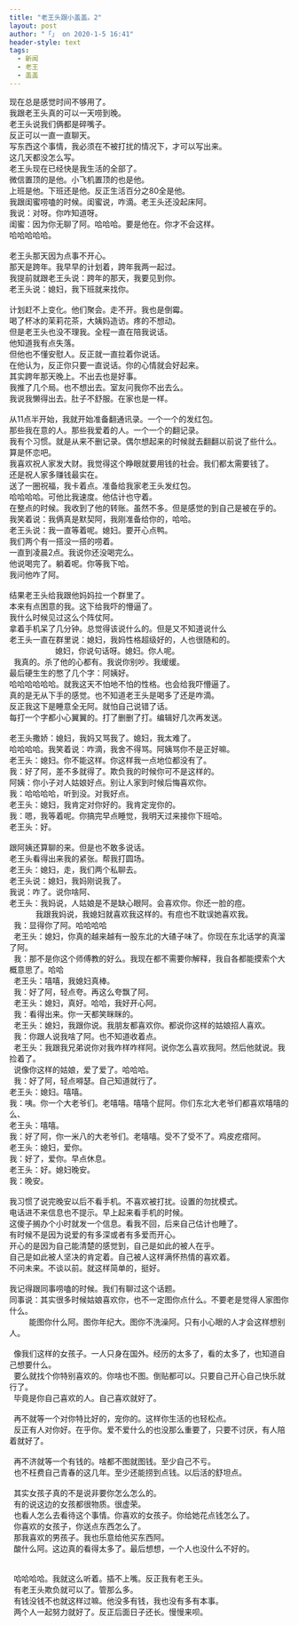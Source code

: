 ```yaml
---
title: "老王头跟小盖盖。2"
layout: post
author: "「」 on 2020-1-5 16:41"
header-style: text
tags:
  - 新闻
  - 老王
  - 盖盖
---
```


<head></head>
<body>
  现在总是感觉时间不够用了。
 <br> 我跟老王头真的可以一天唠到晚。
 <br> 老王头说我们俩都是碎嘴子。
 <br> 反正可以一直一直聊天。
 <br> 写东西这个事情，我必须在不被打扰的情况下，才可以写出来。
 <br> 这几天都没怎么写。
 <br> 老王头现在已经快是我生活的全部了。
 <br> 微信置顶的是他。小飞机置顶的也是他。
 <br> 上班是他。下班还是他。反正生活百分之80全是他。
 <br> 我跟闺蜜唠嗑的时候。闺蜜说，咋滴。老王头还没起床阿。
 <br> 我说：对呀。你咋知道呀。
 <br> 闺蜜：因为你无聊了阿。哈哈哈。要是他在。你才不会这样。
 <br> 哈哈哈哈哈。
 <br> 
 <br> 老王头那天因为点事不开心。
 <br> 那天是跨年。我早早的计划着，跨年我两一起过。
 <br> 我提前就跟老王头说：跨年的那天，我要见到你。
 <br> 老王头说：媳妇，我下班就来找你。
 <br> 
 <br> 计划赶不上变化。他们聚会。走不开。我也是倒霉。
 <br> 喝了杯冰的茉莉花茶，大姨妈造访。疼的不想动。
 <br> 但是老王头也没不理我。全程一直在陪我说话。
 <br> 他知道我有点失落。
 <br> 但他也不懂安慰人。反正就一直拉着你说话。
 <br> 在他认为，反正你只要一直说话。你的心情就会好起来。
 <br> 其实跨年那天晚上。不出去也是好事。
 <br> 我推了几个局。也不想出去。室友问我你不出去么。
 <br> 我说我懒得出去。肚子不舒服。在家也是一样。
 <br> 
 <br> 从11点半开始，我就开始准备翻通讯录。一个一个的发红包。
 <br> 那些我在意的人。那些我爱着的人。一个一个的翻记录。
 <br> 我有个习惯。就是从来不删记录。偶尔想起来的时候就去翻翻以前说了些什么。
 <br> 算是怀恋吧。
 <br> 我喜欢祝人家发大财。我觉得这个睁眼就要用钱的社会。我们都太需要钱了。
 <br> 还是祝人家多赚钱最实在。
 <br> 送了一圈祝福，我卡着点。准备给我家老王头发红包。
 <br> 哈哈哈哈。可他比我速度。他估计也守着。
 <br> 在整点的时候。我收到了他的转账。虽然不多。但是感觉的到自己是被在乎的。
 <br> 我笑着说：我俩真是默契阿，我刚准备给你的，哈哈。
 <br> 老王头说：我一直等着呢。媳妇。要开心点鸭。
 <br> 我们两个有一搭没一搭的唠着。
 <br> 一直到凌晨2点。我说你还没喝完么。
 <br> 他说喝完了。躺着呢。你等我下哈。
 <br> 我问他咋了阿。
 <br> 
 <br> 结果老王头给我跟他妈妈拉一个群里了。
 <br> 本来有点困意的我。这下给我吓的懵逼了。
 <br> 我什么时候见过这么个阵仗阿。
 <br> 拿着手机呆了几分钟。总觉得该说什么的。但是又不知道说什么
 <br> 老王头一直在群里说：媳妇，我妈性格超级好的，人也很随和的。
 <br> &nbsp; &nbsp;&nbsp; &nbsp;&nbsp; &nbsp;&nbsp; &nbsp;&nbsp; &nbsp;&nbsp; &nbsp;&nbsp; &nbsp;媳妇，你说句话呀。媳妇。你人呢。
 <br> &nbsp;&nbsp;我真的。杀了他的心都有。我说你别吵。我缓缓。
 <br> 最后硬生生的憋了几个字：阿姨好。
 <br> 哈哈哈哈哈哈。就我这天不怕地不怕的性格。也会给我吓懵逼了。
 <br> 真的是无从下手的感觉。也不知道老王头是喝多了还是咋滴。
 <br> 反正我这下是睡意全无阿。就怕自己说错了话。
 <br> 每打一个字都小心翼翼的。打了删删了打。编辑好几次再发送。
 <br> 
 <br> 老王头撒娇：媳妇，我妈又骂我了。媳妇，我太难了。
 <br> 哈哈哈哈。我笑着说：咋滴，我舍不得骂。阿姨骂你不是正好嘛。
 <br> 老王头：媳妇。你不能这样。你这样我一点地位都没有了。
 <br> 我：好了阿，差不多就得了。欺负我的时候你可不是这样的。
 <br> 阿姨：你小子对人姑娘好点。别让人家到时候后悔喜欢你。
 <br> 我：哈哈哈哈，听到没。对我好点。
 <br> 老王头：媳妇，我肯定对你好的。我肯定宠你的。
 <br> 我：嗯，我等着呢。你搞完早点睡觉，我明天过来接你下班哈。
 <br> 老王头：好。
 <br> 
 <br> 跟阿姨还算聊的来。但是也不敢多说话。
 <br> 老王头看得出来我的紧张。帮我打圆场。
 <br> 老王头：媳妇，走，我们两个私聊去。
 <br> 老王头说：媳妇，我妈刚说我了。
 <br> 我说：咋了。说你啥阿、
 <br> 老王头：我妈说，人姑娘是不是缺心眼阿。会喜欢你。你还一脸的痘。
 <br> &nbsp; &nbsp;&nbsp; &nbsp;&nbsp; &nbsp;&nbsp; &nbsp;我跟我妈说，我媳妇就喜欢我这样的。有痘也不耽误她喜欢我。
 <br> &nbsp;&nbsp;我：显得你了阿。哈哈哈哈
 <br> &nbsp;&nbsp;老王头：媳妇，你真的越来越有一股东北的大碴子味了。你现在东北话学的真溜了阿。
 <br> &nbsp;&nbsp;我：那不是你这个师傅教的好么。我现在都不需要你解释，我自各都能摸索个大概意思了。哈哈
 <br> &nbsp;&nbsp;老王头：嘻嘻，我媳妇真棒。
 <br> &nbsp;&nbsp;我：好了阿，轻点夸。再这么夸飘了阿。
 <br> &nbsp;&nbsp;老王头：媳妇，真好。哈哈，我好开心阿。
 <br> &nbsp;&nbsp;我：看得出来。你一天都笑眯眯的。
 <br> &nbsp;&nbsp;老王头：媳妇，我跟你说。我朋友都喜欢你。都说你这样的姑娘招人喜欢。
 <br> &nbsp;&nbsp;我：你跟人说我啥了阿。也不知道收着点。
 <br> &nbsp;&nbsp;老王头：我跟我兄弟说你对我咋样咋样阿。说你怎么喜欢我阿。然后他就说。我捡着了。
 <br> &nbsp;&nbsp;说像你这样的姑娘，爱了爱了。哈哈哈。
 <br> &nbsp;&nbsp;我：好了阿，轻点嘚瑟。自己知道就行了。
 <br> 老王头：媳妇。嘻嘻。
 <br> 我：咦。你一个大老爷们。老嘻嘻。嘻嘻个屁阿。你们东北大老爷们都喜欢嘻嘻的么、
 <br> 老王头：嘻嘻。
 <br> 我：好了阿，你一米八的大老爷们。老嘻嘻。受不了受不了。鸡皮疙瘩阿。
 <br> 老王头：媳妇，爱你。
 <br> 我：好了，爱你。早点休息。
 <br> 老王头：好。媳妇晚安。
 <br> 我：晚安。
 <br> 
 <br> 我习惯了说完晚安以后不看手机。不喜欢被打扰。设置的勿扰模式。
 <br> 电话进不来信息也不提示。早上起来看手机的时候。
 <br> 这傻子搁办个小时就发一个信息。看我不回，后来自己估计也睡了。
 <br> 有时候不是因为说爱的有多深或者有多爱而开心。
 <br> 开心的是因为自己能清楚的感觉到，自己是如此的被人在乎。
 <br> 自己是如此被人坚决的肯定着。自己被人这样满怀热情的喜欢着。
 <br> 不问未来。不谈以前。就这样简单的，挺好。
 <br> 
 <br> 我记得跟同事唠嗑的时候。我们有聊过这个话题。
 <br> 同事说：其实很多时候姑娘喜欢你，也不一定图你点什么。不要老是觉得人家图你什么。
 <br> &nbsp; &nbsp;&nbsp; &nbsp;&nbsp; &nbsp;能图你什么阿。图你年纪大。图你不洗澡阿。只有小心眼的人才会这样想别人。
 <br> 
 <br> &nbsp;&nbsp;像我们这样的女孩子。一人只身在国外。经历的太多了，看的太多了，也知道自己想要什么。
 <br> &nbsp;&nbsp;要么就找个你特别喜欢的。你啥也不图。倒贴都可以。只要自己开心自己快乐就行了。
 <br> &nbsp;&nbsp;毕竟是你自己喜欢的人。自己喜欢就好了。
 <br> 
 <br> &nbsp;&nbsp;再不就等一个对你特比好的，宠你的。这样你生活的也轻松点。
 <br> &nbsp;&nbsp;反正有人对你好。在乎你。爱不爱什么的也没那么重要了，只要不讨厌，有人陪着就好了。
 <br> 
 <br> &nbsp;&nbsp;再不济就等一个有钱的。啥都不图就图钱。至少自己不亏。
 <br> &nbsp;&nbsp;也不枉费自己青春的这几年。至少还能捞到点钱。以后活的舒坦点。
 <br> 
 <br> &nbsp;&nbsp;其实女孩子真的不是说非要你怎么怎么的。
 <br> &nbsp;&nbsp;有的说这边的女孩都很物质。很虚荣。
 <br> &nbsp;&nbsp;也看人怎么去看待这个事情。你喜欢的女孩子。你给她花点钱怎么了。
 <br> &nbsp;&nbsp;你喜欢的女孩子，你送点东西怎么了。
 <br> &nbsp;&nbsp;那我喜欢的男孩子。我也乐意给他买东西阿。
 <br> &nbsp;&nbsp;酸什么阿。这边真的看得太多了。最后想想，一个人也没什么不好的。
 <br> 
 <br> 
 <br> &nbsp;&nbsp;哈哈哈哈。我就这么听着。插不上嘴。反正我有老王头。
 <br> &nbsp;&nbsp;有老王头欺负就可以了。管那么多。
 <br> &nbsp;&nbsp;有钱没钱不也就这样过嘛。他没多有钱，我也没有多有本事。
 <br> &nbsp;&nbsp;两个人一起努力就好了。反正后面日子还长。慢慢来呗。
 <br> 
 <br> 
 <br> 
 <br> 
 <br>
</body>



